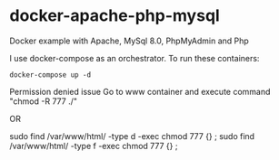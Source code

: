 # docker-apache-php-mysql

Docker example with Apache, MySql 8.0, PhpMyAdmin and Php

I use docker-compose as an orchestrator. To run these containers:

```
docker-compose up -d
```
Permission denied issue
Go to www container and execute command "chmod -R 777 ./"

OR

sudo find /var/www/html/ -type d -exec chmod 777 {} \;
sudo find /var/www/html/ -type f -exec chmod 777 {} \;